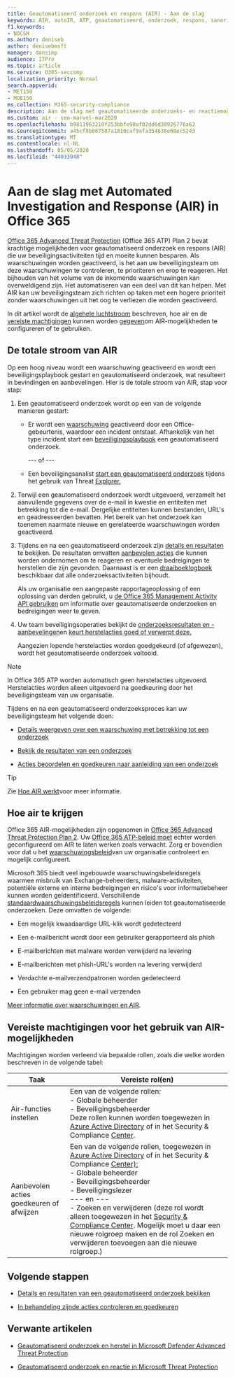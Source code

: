 ```yaml
---
title: Geautomatiseerd onderzoek en respons (AIR) - Aan de slag
keywords: AIR, autoIR, ATP, geautomatiseerd, onderzoek, respons, sanering, bedreigingen, geavanceerd, bedreiging, bescherming
f1.keywords:
- NOCSH
ms.author: deniseb
author: denisebmsft
manager: dansimp
audience: ITPro
ms.topic: article
ms.service: O365-seccomp
localization_priority: Normal
search.appverid:
- MET150
- MOE150
ms.collection: M365-security-compliance
description: Aan de slag met geautomatiseerde onderzoeks- en reactiemogelijkheden in Office 365 Advanced Threat Protection Plan 2.
ms.custom: air - seo-marvel-mar2020
ms.openlocfilehash: b9811963210f253bbfe90af02dd6d38926776a62
ms.sourcegitcommit: a45cf8b887587a1810caf9afa354638e68ec5243
ms.translationtype: MT
ms.contentlocale: nl-NL
ms.lasthandoff: 05/05/2020
ms.locfileid: "44033948"
---
```

# <a name="get-started-using-automated-investigation-and-response-air-in-office-365"></a>Aan de slag met Automated Investigation and Response (AIR) in Office 365

[Office 365 Advanced Threat Protection](office-365-atp.md) (Office 365 ATP) Plan 2 bevat krachtige mogelijkheden voor geautomatiseerd onderzoek en respons (AIR) die uw beveiligingsactiviteiten tijd en moeite kunnen besparen. Als waarschuwingen worden geactiveerd, is het aan uw beveiligingsteam om deze waarschuwingen te controleren, te prioriteren en erop te reageren. Het bijhouden van het volume van de inkomende waarschuwingen kan overweldigend zijn. Het automatiseren van een deel van dit kan helpen. Met AIR kan uw beveiligingsteam zich richten op taken met een hogere prioriteit zonder waarschuwingen uit het oog te verliezen die worden geactiveerd.

In dit artikel wordt de [algehele luchtstroom](#the-overall-flow-of-air) beschreven, hoe air en de [vereiste machtigingen](#required-permissions-to-use-air-capabilities) kunnen worden [gegeven](#how-to-get-air)om AIR-mogelijkheden te configureren of te gebruiken. 

## <a name="the-overall-flow-of-air"></a>De totale stroom van AIR

Op een hoog niveau wordt een waarschuwing geactiveerd en wordt een beveiligingsplaybook gestart en geautomatiseerd onderzoek, wat resulteert in bevindingen en aanbevelingen. Hier is de totale stroom van AIR, stap voor stap:

1. Een geautomatiseerd onderzoek wordt op een van de volgende manieren gestart:

   - Er wordt een [waarschuwing](https://docs.microsoft.com/microsoft-365/compliance/alert-policies) geactiveerd door een Office-gebeurtenis, waardoor een incident ontstaat. Afhankelijk van het type incident start een [beveiligingsplaybook](automated-investigation-response-office.md#security-playbooks) een geautomatiseerd onderzoek. 

     --- of ---
   
   - Een beveiligingsanalist [start een geautomatiseerd onderzoek](automated-investigation-response-office.md#example-a-security-administrator-triggers-an-investigation-from-threat-explorer) tijdens het gebruik van Threat [Explorer.](threat-explorer.md)

2. Terwijl een geautomatiseerd onderzoek wordt uitgevoerd, verzamelt het aanvullende gegevens over de e-mail in kwestie en entiteiten met betrekking tot die e-mail. Dergelijke entiteiten kunnen bestanden, URL's en geadresseerden bevatten.  Het bereik van het onderzoek kan toenemen naarmate nieuwe en gerelateerde waarschuwingen worden geactiveerd.

3. Tijdens en na een geautomatiseerd onderzoek zijn [details en resultaten](air-view-investigation-results.md) te bekijken. De resultaten omvatten [aanbevolen acties](air-remediation-actions.md) die kunnen worden ondernomen om te reageren en eventuele bedreigingen te herstellen die zijn gevonden. Daarnaast is er een [draaiboeklogboek](air-view-investigation-results.md#playbook-log) beschikbaar dat alle onderzoeksactiviteiten bijhoudt.

    Als uw organisatie een aangepaste rapportageoplossing of een oplossing van derden gebruikt, u [de Office 365 Management Activity API gebruiken](air-custom-reporting.md) om informatie over geautomatiseerde onderzoeken en bedreigingen weer te geven.

4. Uw team beveiligingsoperaties bekijkt de [onderzoeksresultaten en -aanbevelingen](air-view-investigation-results.md)en [keurt herstelacties goed of verwerpt deze.](air-review-approve-pending-completed-actions.md) 

    Aangezien lopende herstelacties worden goedgekeurd (of afgewezen), wordt het geautomatiseerde onderzoek voltooid.

> [!NOTE]
> In Office 365 ATP worden automatisch geen herstelacties uitgevoerd. Herstelacties worden alleen uitgevoerd na goedkeuring door het beveiligingsteam van uw organisatie. 

Tijdens en na een geautomatiseerd onderzoeksproces kan uw beveiligingsteam het volgende doen:

- [Details weergeven over een waarschuwing met betrekking tot een onderzoek](air-view-investigation-results.md#view-details-about-an-alert-related-to-an-investigation)

- [Bekijk de resultaten van een onderzoek](air-view-investigation-results.md#view-details-of-an-investigation)

- [Acties beoordelen en goedkeuren naar aanleiding van een onderzoek](air-review-approve-pending-completed-actions.md)

> [!TIP]
> Zie [Hoe AIR werkt](https://docs.microsoft.com/microsoft-365/security/office-365-security/automated-investigation-response-office)voor meer informatie.

## <a name="how-to-get-air"></a>Hoe air te krijgen

Office 365 AIR-mogelijkheden zijn opgenomen in [Office 365 Advanced Threat Protection Plan 2](https://docs.microsoft.com/microsoft-365/security/office-365-security/office-365-atp#office-365-atp-plan-1-and-plan-2). Uw [Office 365 ATP-beleid moet](https://docs.microsoft.com/microsoft-365/security/office-365-security/protect-against-threats) echter worden geconfigureerd om AIR te laten werken zoals verwacht. Zorg er bovendien voor dat u het [waarschuwingsbeleid](https://docs.microsoft.com/microsoft-365/compliance/alert-policies)van uw organisatie controleert en mogelijk configureert. 

Microsoft 365 biedt veel ingebouwde waarschuwingsbeleidsregels waarmee misbruik van Exchange-beheerders, malware-activiteiten, potentiële externe en interne bedreigingen en risico's voor informatiebeheer kunnen worden geïdentificeerd. Verschillende [standaardwaarschuwingsbeleidsregels](https://docs.microsoft.com/microsoft-365/compliance/alert-policies#default-alert-policies) kunnen leiden tot geautomatiseerde onderzoeken. Deze omvatten de volgende:

- Een mogelijk kwaadaardige URL-klik wordt gedetecteerd

- Een e-mailbericht wordt door een gebruiker gerapporteerd als phish

- E-mailberichten met malware worden verwijderd na levering

- E-mailberichten met phish-URL's worden na levering verwijderd

- Verdachte e-mailverzendpatronen worden gedetecteerd

- Een gebruiker mag geen e-mail verzenden

[Meer informatie over waarschuwingen en AIR](https://docs.microsoft.com/microsoft-365/security/office-365-security/automated-investigation-response-office).

## <a name="required-permissions-to-use-air-capabilities"></a>Vereiste machtigingen voor het gebruik van AIR-mogelijkheden

Machtigingen worden verleend via bepaalde rollen, zoals die welke worden beschreven in de volgende tabel: 

|Taak |Vereiste rol(en) |
|--|--|
|Air-functies instellen |Een van de volgende rollen: <br/>- Globale beheerder<br/>- Beveiligingsbeheerder <br/>Deze rollen kunnen worden toegewezen in [Azure Active Directory](https://docs.microsoft.com/azure/active-directory/users-groups-roles/directory-assign-admin-roles) of in het Security & Compliance [Center](https://docs.microsoft.com/microsoft-365/security/office-365-security/permissions-in-the-security-and-compliance-center). |
|Aanbevolen acties goedkeuren of afwijzen|Een van de volgende rollen, toegewezen in [Azure Active Directory](https://docs.microsoft.com/azure/active-directory/users-groups-roles/directory-assign-admin-roles) of in het Security & Compliance [Center):](https://docs.microsoft.com/microsoft-365/security/office-365-security/permissions-in-the-security-and-compliance-center)<br/>- Globale beheerder <br/>- Beveiligingsbeheerder<br/>- Beveiligingslezer <br/>--- en ---<br/>- Zoeken en verwijderen (deze rol wordt alleen toegewezen in het [Security & Compliance Center](https://docs.microsoft.com/microsoft-365/security/office-365-security/permissions-in-the-security-and-compliance-center). Mogelijk moet u daar een nieuwe rolgroep maken en de rol Zoeken en verwijderen toevoegen aan die nieuwe rolgroep.)

## <a name="next-steps"></a>Volgende stappen

- [Details en resultaten van een geautomatiseerd onderzoek bekijken](https://docs.microsoft.com/microsoft-365/security/office-365-security/air-view-investigation-results#view-details-of-an-investigation)

- [In behandeling zijnde acties controleren en goedkeuren](https://docs.microsoft.com/microsoft-365/security/office-365-security/air-remediation-actions)

## <a name="related-articles"></a>Verwante artikelen

- [Geautomatiseerd onderzoek en herstel in Microsoft Defender Advanced Threat Protection](https://docs.microsoft.com/windows/security/threat-protection/microsoft-defender-atp/automated-investigations)

- [Geautomatiseerd onderzoek en reactie in Microsoft Threat Protection](https://docs.microsoft.com/microsoft-365/security/mtp/mtp-autoir)
